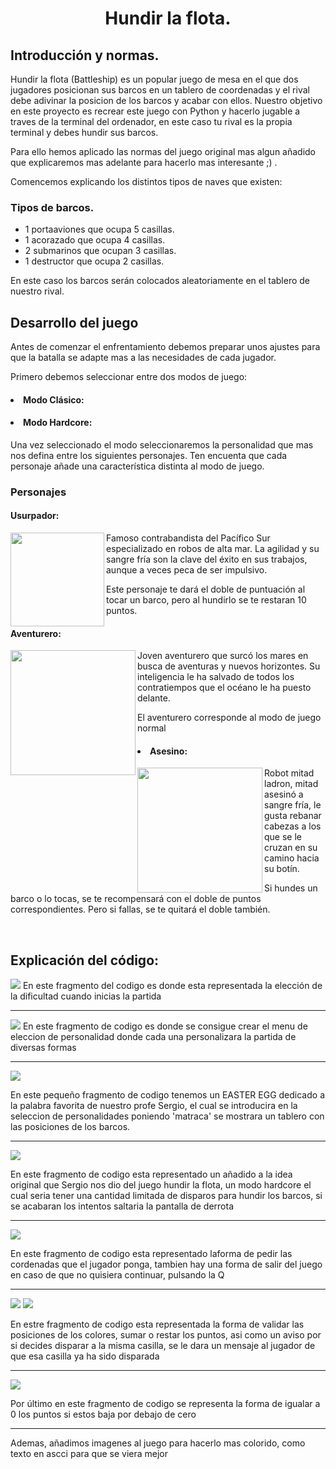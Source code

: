 <center><h1> Hundir la flota. </h1></center>
<h2>Introducción y normas.</h2>
<p>Hundir la flota (Battleship) es un popular juego de mesa en el que dos jugadores posicionan sus barcos en un tablero de coordenadas y el rival debe adivinar la posicion de los barcos y acabar con ellos. Nuestro objetivo en este proyecto es recrear este juego con Python y hacerlo jugable a traves de la terminal del ordenador, en este caso tu rival es la propia terminal y debes hundir sus barcos.
<p>
Para ello hemos aplicado las normas del juego original mas algun añadido que explicaremos mas adelante para hacerlo mas interesante ;) .
</p>
<p>Comencemos explicando los distintos tipos de naves que existen:</p>
<h3>Tipos de barcos.</h3>
<p>
<ul>
<li>1 portaaviones que ocupa 5 casillas.</li>
<li>1 acorazado que ocupa 4 casillas.</li>
<li>2 submarinos que ocupan 3 casillas.</li>
<li>1 destructor que ocupa 2 casillas.</li>
</ul>
En este caso los barcos serán colocados aleatoriamente en el tablero de nuestro rival.
</p>
<h2>Desarrollo del juego</h2>

<p>Antes de comenzar el enfrentamiento debemos preparar unos ajustes para que la batalla se adapte mas a las necesidades de cada jugador.
</p>
<p>Primero debemos seleccionar entre dos modos de juego:</p>

<h4><li>Modo Clásico:</li></h4>

<h4><li>Modo Hardcore:</li></h4>

<p>Una vez seleccionado el modo seleccionaremos la personalidad que mas nos defina entre los siguientes personajes. Ten encuenta que cada personaje añade una característica distinta al modo de juego.</p>
<h3>Personajes</h3>
<h4>Usurpador:</h4>
<p><img src="https://64.media.tumblr.com/0144277060397fe1037c9ac5934a4bb2/2d3e6da05b03f234-a6/s1280x1920/dd144a6feaaeaca6f544a4810ca74c5c4a43f54f.pnj" width="150" height="150" align="left"/>
Famoso contrabandista del Pacífico Sur especializado en robos de alta mar. La agilidad y su sangre fría son la clave del éxito en sus trabajos, aunque a veces peca de ser impulsivo.</p>
<p>Este personaje te dará el doble de puntuación al tocar un barco, pero al hundirlo se te restaran 10 puntos.</p>

<h4>Aventurero:</h4>
<img src="https://64.media.tumblr.com/97b0cbf7a853e36da4a414fd13d49f3f/76e32b6121a8fc41-ac/s1280x1920/e8375494980127a8e65b1066ea1bb74585652164.pnj" width="200" height="200"align="left"/>
<p>Joven aventurero que surcó los mares en busca de aventuras y nuevos horizontes. Su inteligencia le ha salvado de todos los contratiempos que el océano le ha puesto delante.</p>
<p>El aventurero corresponde al modo de juego normal</p>

<h4><li>Asesino:</li></h4>
<img src="https://64.media.tumblr.com/ecc9e9dbfe09843f7d2f8e71e7046bce/f3e571e6c141ace6-f8/s1280x1920/e692b9407b02e5f935f05ca3c52e9149666fb6dd.pnj" width="200" height="200"align="left"/>
Robot mitad ladron, mitad asesinó a sangre fría, le gusta rebanar cabezas a los que se le cruzan en su camino hacia su botín.
<p>Si hundes un barco o lo tocas, se te recompensará con el doble de puntos correspondientes. Pero si fallas, se te quitará el doble también.
</p>



<br><h2>Explicación del código:</h2>
<img src="images/Selección_001.png">
En este fragmento del codigo es donde esta representada la elección de la dificultad cuando inicias la partida

---

<img src="images/Selección_002.png">
En este fragmento de codigo es donde se consigue crear el menu de eleccion de personalidad donde cada una personalizara la partida de diversas formas

---

<img src="images/Selección_003.png">

En este pequeño fragmento de codigo tenemos un EASTER EGG dedicado a la palabra favorita de nuestro profe Sergio, el cual se introducira en la seleccion de personalidades poniendo 'matraca' se mostrara un tablero con las posiciones de los barcos.

---

<img src="images/Selección_004.png">

En este fragmento de codigo esta representado un añadido a la idea original que Sergio nos dio del juego hundir la flota, un modo hardcore el cual seria tener una cantidad limitada de disparos para hundir los barcos, si se acabaran los intentos saltaria la pantalla de derrota

---

<img src="images/Selección_005.png">

En este fragmento de codigo esta representado laforma de pedir las cordenadas que el jugador ponga, tambien hay una forma de salir del juego en caso de que no quisiera continuar, pulsando la Q

---

<img src="images/Selección_006.png">
<img src="images/Selección_007.png">

En estre fragmento de codigo esta representada la forma de validar las posiciones de los colores, sumar o restar los puntos, asi como un aviso por si decides disparar a la misma casilla, se le dara un mensaje al jugador de que esa casilla ya ha sido disparada

---

<img src="images/Selección_008.png">
 
 Por último en este fragmento de codigo se representa la forma de igualar a 0 los puntos si estos baja por debajo de cero

---

Ademas, añadimos imagenes al juego para hacerlo mas colorido, como texto en ascci para que se viera mejor  

